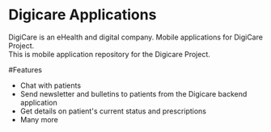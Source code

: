
# Digicare Applications
DigiCare is an eHealth and digital company. Mobile applications for DigiCare Project.  
This is mobile application repository for the Digicare Project.  

#Features

* Chat with patients
* Send newsletter and bulletins to patients from the Digicare backend application
* Get details on patient's current status and prescriptions
* Many more
